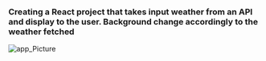 ### Creating a React project that takes input weather from an API and display to the user. Background change accordingly to the weather fetched
![app_Picture](https://user-images.githubusercontent.com/78743525/144145007-2bf121b6-fee7-4730-b695-4e333901988c.png)


